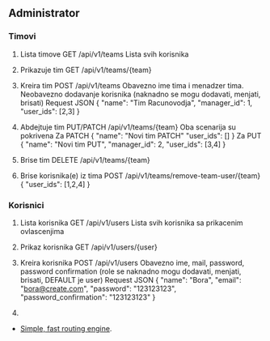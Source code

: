 ## Administrator

### Timovi
1. Lista timove GET /api/v1/teams Lista svih korisnika

2. Prikazuje tim GET /api/v1/teams/{team}

3. Kreira tim POST /api/v1/teams Obavezno ime tima i menadzer tima. Neobavezno dodavanje korisnika (naknadno se mogu dodavati, menjati, brisati)
    Request JSON
        {
            "name": "Tim Racunovodja",
            "manager_id": 1,
            "user_ids": [2,3]
        }
4. Abdejtuje tim PUT/PATCH /api/v1/teams/{team} Oba scenarija su pokrivena
   Za PATCH 
        {
            "name": "Novi tim PATCH"
            "user_ids": []
        }
   Za PUT
        {
            "name": "Novi tim PUT",
            "manager_id": 2,
            "user_ids": [3,4]
        }
5. Brise tim DELETE /api/v1/teams/{team}


6. Brise korisnika(e) iz tima POST /api/v1/teams/remove-team-user/{team}
    {
        "user_ids": [1,2,4]
    }

### Korisnici
1. Lista korisnika GET /api/v1/users Lista svih korisnika sa prikacenim ovlascenjima

2. Prikaz korisnika GET /api/v1/users/{user}

3. Kreira korisnika POST /api/v1/users Obavezno ime, mail, password, password confirmation (role se naknadno mogu dodavati, menjati, brisati, DEFAULT je user)
    Request JSON
    {
        "name": "Bora",
        "email": "bora@create.com",
        "password": "123123123",
        "password_confirmation": "123123123"
    }
4. 







- [Simple, fast routing engine](https://laravel.com/docs/routing).


